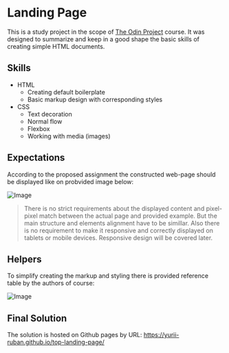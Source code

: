 # Landing Page
This is a study project in the scope of [The Odin Project](https://www.theodinproject.com/about) course. It was designed to summarize and keep in a good shape the basic skills of creating simple HTML documents.

## Skills
 - HTML
   * Creating default boilerplate
   * Basic markup design with corresponding styles
 - CSS
   * Text decoration
   * Normal flow
   * Flexbox
   * Working with media (images)

## Expectations
According to the proposed assignment the constructed web-page should be displayed like on probvided image below:

![Image](https://cdn.statically.io/gh/TheOdinProject/curriculum/81a5d553f4073e593d23a6ab00d50eef8620796d/foundations/html_css/project/imgs/01.png)

> There is no strict requirements about the displayed content and pixel-pixel match between the actual page and provided example. But the main structure and elements alignment have to be simillar.
Also there is no requirement to make it responsive and correctly displayed on tablets or mobile devices. Responsive design will be covered later.

## Helpers
To simplify creating the markup and styling there is provided reference table by the authors of course:

![Image](https://cdn.statically.io/gh/TheOdinProject/curriculum/81a5d553f4073e593d23a6ab00d50eef8620796d/foundations/html_css/project/imgs/02.png)


## Final Solution

The solution is hosted on Github pages by URL: https://yurii-ruban.github.io/top-landing-page/
